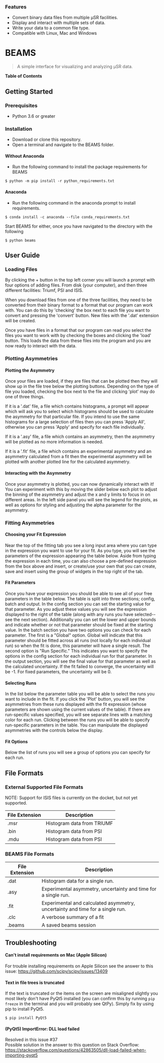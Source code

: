

### Features

- Convert binary data files from multiple µSR facilities.
- Display and interact with multiple sets of data.
- Write your data to a common file type.
- Compatible with Linux, Mac and Windows

# BEAMS
> A simple interface for visualizing and analyzing µSR data.

**Table of Contents**

## Getting Started

### Prerequisites
- Python 3.6 or greater

### Installation
- Download or clone this repository.
- Open a terminal and navigate to the BEAMS folder.

#### Without Anaconda
- Run the following command to install the package requirements for BEAMS
```shell
$ python -m pip install -r python_requirements.txt
```
#### Anaconda
- Run the following command in the anaconda prompt to install requirements.
```shell
$ conda install -c anaconda --file conda_requirements.txt
```

Start BEAMS for either, once you have navigated to the directory with the following
```shell
$ python beams
```

## User Guide


### Loading Files
By clicking the + button in the top left corner you will launch a prompt with four options of adding files. 
From disk (your computer), and then three different facilities: Triumf, PSI and ISIS. 

When you download files from one of the three facilities, they need to be converted from their binary format
to a format that our program can work with. You can do this by 'checking' the box next to each file you want
to convert and pressing the 'convert' button. New files with the '.dat' extension will be created.

Once you have files in a format that our program can read you select the files you want to work with by checking
the boxes and clicking the 'load' button. This loads the data from these files into the program and you are now
ready to interact with the data. 

### Plotting Asymmetries
#### Plotting the Asymmetry
Once your files are loaded, if they are files that can be plotted then they will show up in the file tree below 
the plotting buttons. Depending on the type of file you loaded, checking the box next to the file and clicking 
'plot' may do one of three things. 

If it is a '.dat' file, a file which contains histograms, a prompt will appear which will ask you to select which 
histograms should be used to calculate the asymmetry for that particular file. If you intend to use the same histograms
for a large selection of files then you can press 'Apply All', otherwise you can press 'Apply' and specify for each file
individually.

If it is a '.asy' file, a file which contains an asymmetry, then the asymmetry will be plotted as no more
information is needed.

If it is a '.fit' file, a file which contains an experimental asymmetry and an asymmetry calculated from a fit then
the experimental asymmetry will be plotted with another plotted line for the calculated asymmetry.

#### Interacting with the Asymmetry
Once your asymmetry is plotted, you can now dynamically interact with it! You can experiment with this by moving 
the slider below each plot to adjust the binning of the asymmetry and adjust the x and y limits to focus in on different
areas. In the left side panel you will see the legend for the plots, as well as options for styling and adjusting
the alpha parameter for the asymmetry.

### Fitting Asymmetries
#### Choosing your Fit Expression
Near the top of the fitting tab you see a long input area where you can type in the expression you want to use for your fit. As you type, you will see the parameters of the expression appearing the table below. Aside from typing the expression in each time, you can also choose a pre-defined expression from the box above and insert, or create/use your own that you can create, save and insert using the group of widgets in the top right of the tab.
#### Fit Parameters
Once you have your expression you should be able to see all of your free parameters in the table below. The table is split into three sections; config, batch and output.
In the config section you can set the starting value for that parameter. As you adjust these values you will see the expression displayed to the right of the table (along with any runs you have selected--see the next section). Additionally you can set the lower and upper bounds and indicate whether or not that parameter should be fixed at the starting value.
In the batch section you have two options you can check for each parameter. The first is a "Global" option. Global will indicate that this parameter should be fitted across all runs (not locally for each individual run) so when the fit is done, this parameter will have a single result. The second option is "Run Specific." This indicates you want to specify the options in the config section for each individual run for that parameter. 
In the output section, you will see the final value for that parameter as well as the calculated uncertainty. If the fit failed to converge, the uncertainty will be -1. For fixed parameters, the uncertainty will be 0.
#### Selecting Runs
In the list below the parameter table you will be able to select the runs you want to include in the fit. If you click the 'Plot' button, you will see the asymmetries from these runs displayed with the fit expression (whose parameters are shown using the current values of the table). If there are run-specific values specified, you will see separate lines with a matching color for each run. Clicking between the runs you will be able to specify run-specific parameters in the table. 
You can manipulate the displayed asymmetries with the controls below the display.
#### Fit Options
Below the list of runs you will see a group of options you can specify for each run. 


## File Formats

### External Supported File Formats
NOTE: Support for ISIS files is currently on the docket, but not yet supported.

File Extension | Description
-------------- | -----------
.msr | Histogram data from TRIUMF
.bin | Histogram data from PSI
.mdu | Histogram data from PSI

### BEAMS File Formats
File Extension | Description
-------------- | -----------
.dat | Histogram data for a single run.
.asy | Experimental asymmetry, uncertainty and time for a single run.
.fit | Experimental and calculated asymmetry, uncertainty and time for a single run.
.clc | A verbose summary of a fit
.beams | A saved beams session

## Troubleshooting
#### Can't install requirements on Mac (Apple Silicon)
For trouble installing requirements on Apple Silicon see the answer to this issue: https://github.com/scipy/scipy/issues/13409

#### Text in file trees is truncated
If the text is truncated or the items on the screen are misaligned slightly you most likely don't have PyQt5 installed (you can confirm this by running `pip freeze` in the terminal and you will probably see QtPy). Simply fix by using pip to install PyQt5.
 
```shell
$ pip install PyQt5
```

#### (PyQt5) ImportError: DLL load failed
Resolved in this issue #37\
Possible solution in the answer to this question on Stack Overflow: https://stackoverflow.com/questions/42863505/dll-load-failed-when-importing-pyqt5
